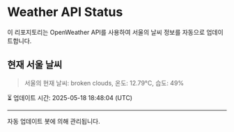 
# Weather API Status

이 리포지토리는 OpenWeather API를 사용하여 서울의 날씨 정보를 자동으로 업데이트합니다.

## 현재 서울 날씨
> 서울의 현재 날씨: broken clouds, 온도: 12.79°C, 습도: 49%

⏳ 업데이트 시간: 2025-05-18 18:48:04 (UTC)

---
자동 업데이트 봇에 의해 관리됩니다.
